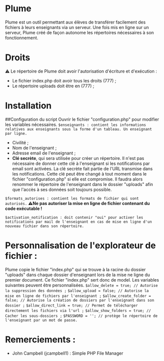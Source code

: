 # Plume
Plume est un outil permettant aux élèves de transférer facilement des fichiers à leurs enseignants via un serveur.
Une fois mis en ligne sur un serveur, Plume créé de façon autonome les répertoires nécessaires à son fonctionnement.
# Droits
⚠️ Le répertoire de Plume doit avoir l'autorisation d'écriture et d'exécution :
- Le fichier index.php doit avoir tous les droits (777) ;
- Le répertoire uploads doit être en (777) ;
# Installation
##Configuration du script
Ouvrir le fichier "configuration.php" pour modifier les variables nécessaires.
`$enseignants : contient les informations relatives aux enseignants sous la forme d'un tableau. Un enseignant par ligne.`
- Civilité ;
- Nom de l'enseignant ;
- Adresse email de l'enseignant ;
- **Clé secrète**, qui sera utilisée pour créer un répertoire. Il n'est pas nécessaire de donner cette clé à l'enseignant si les notifications par email sont activées. La clé secrète fait partie de l'URL transmise dans les notifications. Cette clé peut être changé à tout moment dans le fichier "configuration.php" si elle est compromise. Il faudra alors renommer le répertoire de l'enseignant dans le dossier "uploads" afin que l'accès à ses données soit toujours possible.

`$formats_autorises : contient les formats de fichier qui sont autorisés.`
**⚠️Ne pas autoriser la mise en ligne de fichier contenant du code exécutable !**

`$activation_notification : doit contenir "oui" pour activer les notifications par mail de l'enseignant en cas de mise en ligne d'un nouveau fichier dans son répertoire.`
# Personnalisation de l'explorateur de fichier :
Plume copie le fichier "index.php" qui se trouve à la racine du dossier "uploads" dans chaque dossier d'enseignant lors de la mise ne ligne du premier document. Ce fichier "index.php" sert donc de model. Les variables suivantes peuvent être personnalisées.
`$allow_delete = true; // Autorise la suppression des données ;`
`$allow_upload = false; // Autorise la mise en ligne de fichiers par l'enseignant ;`
`$allow_create_folder = false; // Autorise la création de dossiers par l'enseignant dans son dossier ;`
`$allow_direct_link = true; // Permet de télécharger directement les fichiers via l'url ;`
`$allow_show_folders = true; // Cacher les sous-dossiers ;`
`$PASSWORD = ''; // protège le répertoire de l'enseignant par un mot de passe.`

# Remerciements :
- John Campbell (jcampbell1) : Simple PHP File Manager

